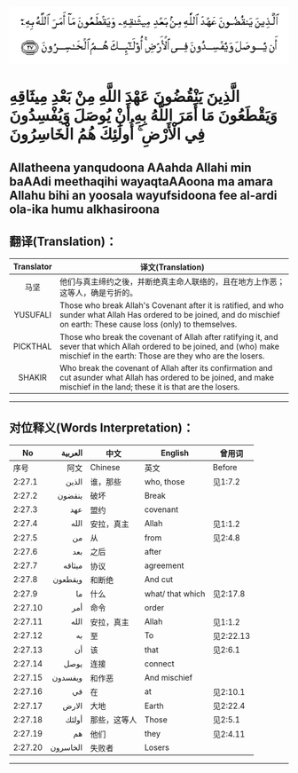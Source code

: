 ![002:027](images/002_027.gif)

#  الَّذِينَ يَنْقُضُونَ عَهْدَ اللَّهِ مِنْ بَعْدِ مِيثَاقِهِ وَيَقْطَعُونَ مَا أَمَرَ اللَّهُ بِهِ أَنْ يُوصَلَ وَيُفْسِدُونَ فِي الْأَرْضِ ۚ أُولَٰئِكَ هُمُ الْخَاسِرُونَ 

## Allatheena yanqudoona AAahda Allahi min baAAdi meethaqihi wayaqtaAAoona ma amara Allahu bihi an yoosala wayufsidoona fee al-ardi ola-ika humu alkhasiroona

## 翻译(Translation)：

| Translator | 译文(Translation)                                            |
|:----------:| ------------------------------------------------------------ |
| 马坚       | 他们与真主缔约之後，并断绝真主命人联络的，且在地方上作恶；这等人，确是亏折的。 |
| YUSUFALI   | Those who break Allah's Covenant after it is ratified, and who sunder what Allah Has ordered to be joined, and do mischief on earth: These cause loss (only) to themselves. |
| PICKTHAL   | Those who break the covenant of Allah after ratifying it, and sever that which Allah ordered to be joined, and (who) make mischief in the earth: Those are they who are the losers. |
| SHAKIR     | Who break the covenant of Allah after its confirmation and cut asunder what Allah has ordered to be joined, and make mischief in the land; these it is that are the losers. |

---

## 对位释义(Words Interpretation)：

| No      | العربية  | 中文         | English          | 曾用词    |
| ------- | --------:| ------------ | ---------------- | --------- |
| 序号    | 阿文     | Chinese      | 英文             | Before    |
| 2:27.1  | الذين    | 谁，那些     | who, those       | 见1:7.2   |
| 2:27.2  | ينقضون   | 破坏         | Break            |           |
| 2:27.3  | عهد      | 盟约         | covenant         |           |
| 2:27.4  | الله     | 安拉，真主   | Allah            | 见1:1.2   |
| 2:27.5  | من       | 从           | from             | 见2:4.8   |
| 2:27.6  | بعد      | 之后         | after            |           |
| 2:27.7  | ميثاقه   | 协议         | agreement        |           |
| 2:27.8  | ويقطعون  | 和断绝       | And cut          |           |
| 2:27.9  | ما       | 什么         | what/ that which | 见2:17.8  |
| 2:27.10 | أمر      | 命令         | order            |           |
| 2:27.11 | الله     | 安拉，真主   | Allah            | 见1:1.2   |
| 2:27.12 | به       | 至           | To               | 见2:22.13 |
| 2:27.13 | أن       | 该           | that             | 见2:6.1   |
| 2:27.14 | يوصل     | 连接         | connect          |           |
| 2:27.15 | ويفسدون  | 和作恶       | And mischief     |           |
| 2:27.16 | في       | 在           | at               | 见2:10.1  |
| 2:27.17 | الارض    | 大地         | Earth            | 见2:22.4  |
| 2:27.18 | أولئك    | 那些，这等人 | Those            | 见2:5.1   |
| 2:27.19 | هم       | 他们         | they             | 见2:4.11  |
| 2:27.20 | الخاسرون | 失败者       | Losers           |           |

---
